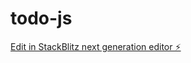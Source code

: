 # todo-js

[Edit in StackBlitz next generation editor ⚡️](https://stackblitz.com/~/github.com/ynsz/todo-js)